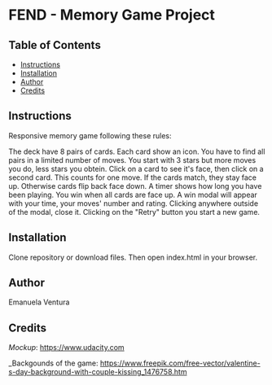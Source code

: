 # FEND - Memory Game Project

## Table of Contents

* [Instructions](#instructions)
* [Installation](#installation)
* [Author](#author)
* [Credits](#credits)

## Instructions

Responsive memory game following these rules:

The deck have 8 pairs of cards. Each card show an icon.
You have to find all pairs in a limited number of moves.
You start with 3 stars but more moves you do, less stars you obtein.
Click on a card to see it's face, then click on a second card. This counts for one move.
If the cards match, they stay face up. Otherwise cards flip back face down.
A timer shows how long you have been playing.
You win when all cards are face up.
A win modal will appear with your time, your moves' number and rating.
Clicking anywhere outside of the modal, close it.
Clicking on the "Retry" button you start a new game.

## Installation

Clone repository or download files. Then open index.html in your browser.

## Author
Emanuela Ventura

## Credits
_Mockup_: https://www.udacity.com

_Backgounds of the game: https://www.freepik.com/free-vector/valentine-s-day-background-with-couple-kissing_1476758.htm
